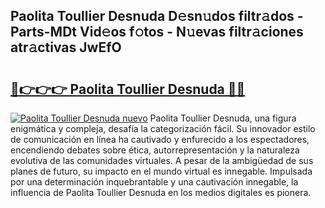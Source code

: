 ## Paolita Toullier Desnuda D𝚎sn𝚞dos filtr𝚊dos - Parts-MDt Vid𝚎os f𝚘tos - N𝚞evas filtr𝚊ciones atr𝚊ctivas JwEfO

# <h2><a href="http://mb6q4hc.tromn.icu/?c=Paolita+Toullier+Desnuda">🔗👉👉👉 Paolita Toullier Desnuda 🔗🔗</a></h2>

[![Paolita Toullier Desnuda nuevo](https://i.imgur.com/pEAQMta.gif)](http://mb6q4hc.tromn.icu/?c=Paolita+Toullier+Desnuda)
Paolita Toullier Desnuda, una figura enigmática y compleja, desafía la categorización fácil. Su innovador estilo de comunicación en línea ha cautivado y enfurecido a los espectadores, encendiendo debates sobre ética, autorrepresentación y la naturaleza evolutiva de las comunidades virtuales. A pesar de la ambigüedad de sus planes de futuro, su impacto en el mundo virtual es innegable. Impulsada por una determinación inquebrantable y una cautivación innegable, la influencia de Paolita Toullier Desnuda en los medios digitales es pionera.
